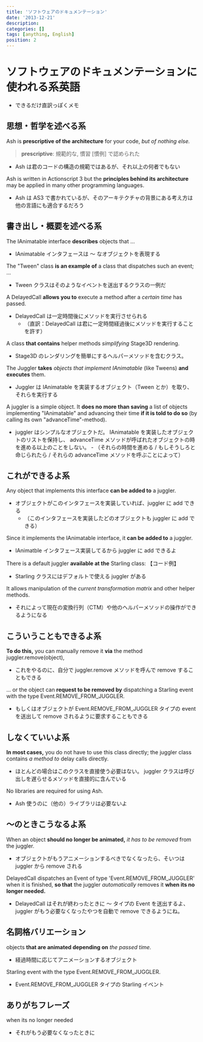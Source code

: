 ```yaml
---
title: 'ソフトウェアのドキュメンテーション'
date: '2013-12-21'
description:
categories: []
tags: [anything, English]
position: 2
---
```


# ソフトウェアのドキュメンテーションに使われる系英語

- できるだけ直訳っぽくメモ

## 思想・哲学を述べる系

<div class="english">
Ash is <b>prescriptive of the architecture</b> for your code, <i>but of nothing else.</i>
</div>

> **prescriptive**: 規範的な, 慣習 [慣例] で認められた

- Ash は君のコードの構造の規範ではあるが、それ以上の何者でもない


<div class="english">
Ash is written in Actionscript 3 but the <b>principles behind its architecture</b>
may be applied in many other programming languages.
</div>

- Ash は AS3 で書かれているが、そのアーキテクチャの背景にある考え方は他の言語にも適合するだろう



## 書き出し・概要を述べる系

<div class="english">
The IAnimatable interface <b>describes</b> objects that ...
</div>

- IAnimatable インタフェースは 〜 なオブジェクトを表現する


<div class="english">
The "Tween" class <b>is an example of</b> a class that dispatches such an event; ...
</div>

- Tween クラスはそのようなイベントを送出するクラスの一例だ


<div class="english">
A DelayedCall <b>allows you to</b> execute a method after a <i>certain time</i> has passed.
</div>

- DelayedCall は一定時間後にメソッドを実行させられる
    - （直訳：DelayedCall は君に一定時間経過後にメソッドを実行することを許す）


<div class="english">
A class <b>that contains</b> helper methods <i>simplifying</i> Stage3D rendering.
</div>

- Stage3D のレンダリングを簡単にするヘルパーメソッドを含むクラス。


<div class="english">
The Juggler <b>takes</b> <i>objects that implement IAnimatable</i> (like Tweens) <b>and executes</b> them.
</div>

- Juggler は IAnimatable を実装するオブジェクト（Tween とか）を取り、それらを実行する


<div class="english">
A juggler is a simple object.
It <b>does no more than saving</b> a list of objects implementing "IAnimatable"
and advancing their time <b>if it is told to do so</b> (by calling its own "advanceTime"-method).
</div>

- juggler はシンプルなオブジェクトだ。
  IAnimatable を実装したオブジェクトのリストを保持し、
  advanceTime メソッドが呼ばれたオブジェクトの時を進める以上のことをしない。
      - （それらの時間を進める / もしそうしろと命じられたら / それらの advanceTime メソッドを呼ぶことによって）



## これができるよ系

<div class="english">
Any object that implements this interface <b>can be added to</b> a juggler.
</div>

- オブジェクトがこのインタフェースを実装していれば、juggler に add できる
    - （このインタフェースを実装したどのオブジェクトも juggler に add できる）


<div class="english">
Since it implements the IAnimatable interface, it <b>can be added to</b> a juggler.
</div>

- IAnimatble インタフェース実装してるから juggler に add できるよ


<div class="english">
There is a default juggler <b>available at the</b> Starling class: 【コード例】
</div>

- Starling クラスにはデフォルトで使える juggler がある


<div class="english">
It allows manipulation of the <i>current transformation matrix</i> and other helper methods.
</div>

- それによって現在の変換行列（CTM）や他のヘルパーメソッドの操作ができるようになる


## こういうこともできるよ系

<div class="english">
<b>To do this,</b> you can manually remove it <b>via</b> the method juggler.remove(object),
</div>

- これをやるのに、自分で juggler.remove メソッドを呼んで remove することもできる


<div class="english">
... or the object can <b>request to be removed by</b> dispatching a Starling event
with the type Event.REMOVE_FROM_JUGGLER.
</div>

- もしくはオブジェクトが Event.REMOVE_FROM_JUGGLER タイプの event を送出して
  remove されるように要求することもできる


## しなくていいよ系

<div class="english">
<b>In most cases,</b> you do not have to use this class directly;
the juggler class contains <i>a method to</i> delay calls directly.
</div>

- ほとんどの場合はこのクラスを直接使う必要はない。
  juggler クラスは呼び出しを遅らせるメソッドを直接的に含んでいる


<div class="english">
No libraries are required for using Ash.
</div>

- Ash 使うのに（他の）ライブラリは必要ないよ



## 〜のときこうなるよ系

<div class="english">
When an object <b>should no longer be animated,</b> <i>it has to be removed</i> from the juggler.
</div>

- オブジェクトがもうアニメーションするべきでなくなったら、そいつは juggler から remove される


<div class="english">
DelayedCall dispatches an Event of type 'Event.REMOVE_FROM_JUGGLER' when it is finished,
<b>so that</b> the juggler <i>automatically</i> removes it <b>when its no longer needed.</b>
</div>

- DelayedCall はそれが終わったときに 〜 タイプの Event を送出するよ、
  juggler がもう必要なくなったやつを自動で remove できるようにね。



## 名詞格バリエーション

<div class="english">
objects <b>that are animated depending on</b> <i>the passed time.</i>
</div>

- 経過時間に応じてアニメーションするオブジェクト


<div class="english">
Starling event with the type Event.REMOVE_FROM_JUGGLER.
</div>

- Event.REMOVE_FROM_JUGGLER タイプの Starling イベント



## ありがちフレーズ

<div class="english">
when its no longer needed
</div>

- それがもう必要なくなったときに




<br/><br/><br/>


